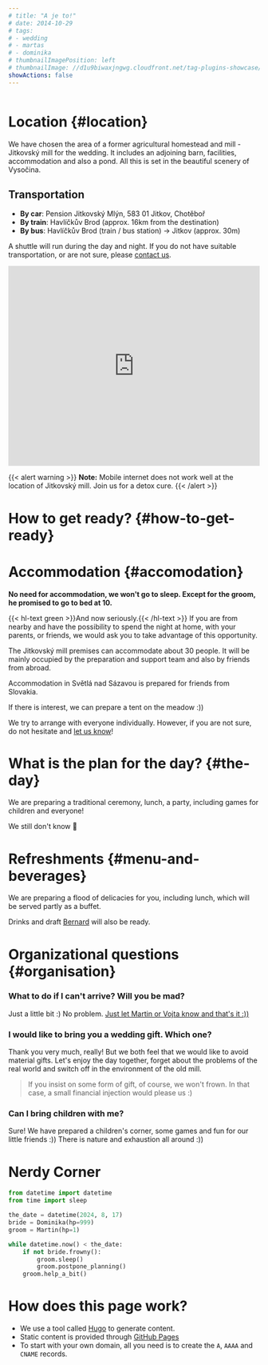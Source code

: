 ```yaml
---
# title: "A je to!"
# date: 2014-10-29
# tags:
# - wedding
# - martas
# - dominika
# thumbnailImagePosition: left
# thumbnailImage: //d1u9biwaxjngwg.cloudfront.net/tag-plugins-showcase/car-6-140.jpg
showActions: false
---
```


<!-- <br/> -->
<p style="margin: 0px; line-height: 0px"> &nbsp; </p>

<!-- # Obsah -->
<!-- {{< toc >}} -->

# Location {#location}

We have chosen the area of a former agricultural homestead and mill - Jitkovský mill for the wedding. It includes an adjoining barn, facilities, accommodation and also a pond. All this is set in the beautiful scenery of Vysočina.

## Transportation
* **By car**: Pension Jitkovský Mlýn, 583 01 Jitkov, Chotěboř
* **By train**: Havlíčkův Brod (approx. 16km from the destination)
* **By bus**: Havlíčkův Brod (train / bus station) → Jitkov (approx. 30m)

A shuttle will run during the day and night. If you do not have suitable transportation, or are not sure, please [contact us](../contact).

<iframe style="border:none" src="https://en.frame.mapy.cz/s/kugepegohe" width="100%" height="400" frameborder="0"></iframe>

{{< alert warning >}}
**Note:** Mobile internet does not work well at the location of Jitkovský mill. Join us for a detox cure.
{{< /alert >}}

# How to get ready? {#how-to-get-ready}

# Accommodation {#accomodation}
 
**No need for accommodation, we won't go to sleep. Except for the groom, he promised to go to bed at 10.**

{{< hl-text green >}}And now seriously.{{< /hl-text >}} If you are from nearby and have the possibility to spend the night at home, with your parents, or friends, we would ask you to take advantage of this opportunity.

The Jitkovský mill premises can accommodate about 30 people. It will be mainly occupied by the preparation and support team and also by friends from abroad.

Accommodation in Světlá nad Sázavou is prepared for friends from Slovakia.

If there is interest, we can prepare a tent on the meadow :))

We try to arrange with everyone individually. However, if you are not sure, do not hesitate and [let us know](../contact)!

# What is the plan for the day? {#the-day}

We are preparing a traditional ceremony, lunch, a party, including games for children and everyone!

We still don't know 🙉

# Refreshments {#menu-and-beverages}

We are preparing a flood of delicacies for you, including lunch, which will be served partly as a buffet.

Drinks and draft [Bernard](https://www.bernard.cz/) will also be ready.

# Organizational questions {#organisation}

### What to do if I can't arrive? Will you be mad?

Just a little bit :) No problem. [Just let Martin or Vojta know and that's it :))](../contact)

### I would like to bring you a wedding gift. Which one?

Thank you very much, really! But we both feel that we would like to avoid material gifts. Let's enjoy the day together, forget about the problems of the real world and switch off in the environment of the old mill.

> If you insist on some form of gift, of course, we won't frown. In that case, a small financial injection would please us :)

### Can I bring children with me?

Sure! We have prepared a children's corner, some games and fun for our little friends :)) There is nature and exhaustion all around :))

# Nerdy Corner

```python
from datetime import datetime
from time import sleep

the_date = datetime(2024, 8, 17)
bride = Dominika(hp=999)
groom = Martin(hp=1)

while datetime.now() < the_date:
	if not bride.frowny():
		groom.sleep()
		groom.postpone_planning()
	groom.help_a_bit()

```

# How does this page work?

* We use a tool called [Hugo](https://gohugo.io/) to generate content.
* Static content is provided through [GitHub Pages](https://github.com/holoubekm/holoubkovi)
* To start with your own domain, all you need is to create the `A`, `AAAA` and `CNAME` records.

<p style="margin: 0px; "> &nbsp; </p>

